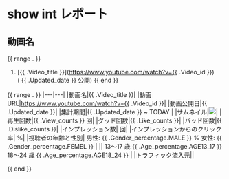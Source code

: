 # show int レポート

## 動画名

{{ range . }}
1. [{{ .Video_title }}](https://www.youtube.com/watch?v={{ .Video_id }})  
 ( {{ .Updated_date }} 公開)
{{ end }}

{{ range . }}
|---|---|
|動画名|{{ .Video_title }}|
|動画URL|https://www.youtube.com/watch?v={{ .Video_id }}|
|動画公開日|{{ .Updated_date }}|
|集計期間|{{ .Updated_date }} ~ TODAY |
|サムネイル|<img src="images/thumbnail_{{ .Video_id }}_trim.jpg">|
|再生回数|{{ .View_counts }} 回|
|グッド回数|{{ .Like_counts }}|
|バッド回数|{{ .Dislike_counts }}|
|インプレッション数|  回|
|インプレッションからのクリック率|  %|
|視聴者の年齢と性別| 男性: {{ .Gender_percentage.MALE }} %  女性: {{ .Gender_percentage.FEMEL  }} |
|| 13～17 歳 {{ .Age_percentage.AGE13_17 }}  18～24  歳 {{ .Age_percentage.AGE18_24 }}   |
|トラフィック流入元||
<div style="page-break-before:always"></div>
{{ end }}
